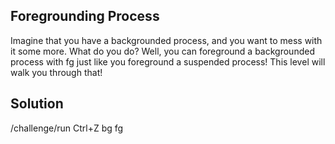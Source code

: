 ## Foregrounding Process

Imagine that you have a backgrounded process, and you want to mess with it some more. What do you do? Well, you can foreground a backgrounded process with fg just like you foreground a suspended process! This level will walk you through that!

## Solution

/challenge/run
Ctrl+Z
bg
fg
